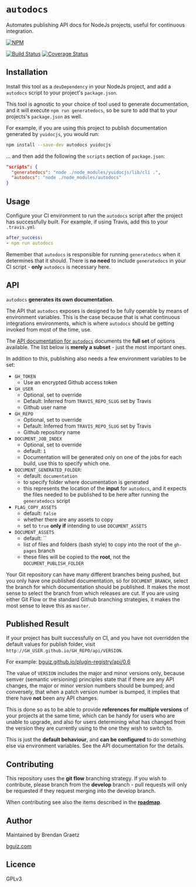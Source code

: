 # `autodocs`

Automates publishing API docs for NodeJs projects, useful for continuous integration.

[![NPM](https://nodei.co/npm/autodocs.png)](https://github.com/bguiz/autodocs/)

[![Build Status](https://travis-ci.org/bguiz/autodocs.svg?branch=master)](https://travis-ci.org/bguiz/autodocs)
[![Coverage Status](https://coveralls.io/repos/bguiz/autodocs/badge.svg?branch=master)](https://coveralls.io/r/bguiz/autodocs?branch=master)


## Installation

Install this tool as a `devDependency` in your NodeJs project,
and add a `autodocs` script to your project's `package.json`.

This tool is agnostic to your choice of tool used to generate documentation,
and it will execute `npm run generatedocs`,
so be sure to add that to your projects's `package.json` as well.

For example, if you are using this project to publish documentation
generated by `yuidocjs`, you would run:

```bash
npm install --save-dev autodocs yuidocjs
```

... and then add the following the `scripts` section of `package.json`:

```json
"scripts": {
  "generatedocs": "node ./node_modules/yuidocjs/lib/cli .",
  "autodocs": "node ./node_modules/autodocs"
}
```

## Usage

Configure your CI environment to run the `autodocs` script
after the project has successfully built.
For example, if using Travis, add this to your `.travis.yml`

```yaml
after_success:
- npm run autodocs
```

Remember that `autodocs` is responsible for running `generatedocs`
when it determines that it should.
There is **no need** to include `generatedocs` in your CI script -
**only** `autodocs` is necessary here.

## API

`autodocs` **generates its own documentation**.

The API that `autodocs` exposes is designed to be fully operable by means of
environment variables.
This is the case because that is what continuous integrations environments,
which is where `autodocs` should be getting invoked from most of the time,
use.

The [API documentation for `autodocs`](http://bguiz.github.io/autodocs/api/latest/)
documents the **full set** of options available.
The list below is **merely a subset** - just the most important ones.

In addition to this, publishing also needs a few environment variables to be set:

- `GH_TOKEN`
  - Use an encrypted Github access token
- `GH_USER`
  - Optional, set to override
  - Default: Inferred from `TRAVIS_REPO_SLUG` set by Travis
  - Github user name
- `GH_REPO`
  - Optional, set to override
  - Default: Inferred from `TRAVIS_REPO_SLUG` set by Travis
  - Github repository name
- `DOCUMENT_JOB_INDEX`
  - Optional, set to override
  - default: `1`
  - Documentation will be generated only on one of the jobs
    for each build, use this to specify which one.
- `DOCUMENT_GENERATED_FOLDER`:
  - default: `documentation`
  - to specify folder where documentation is generated
  - this represents the location of the **input** for `autodocs`,
    and it expects the files needed to be published to be here after running the `generatedocs` script
- `FLAG_COPY_ASSETS`
  - default: `false`
  - whether there are any assets to copy
  - set to `true` **only if** intending to use `DOCUMENT_ASSETS`
- `DOCUMENT_ASSETS`
  - default: ``
  - list of files and folders (bash style) to copy into the root of the `gh-pages` branch
  - these files will be copied to the **root**, not the `DOCUMENT_PUBLISH_FOLDER`

Your Git repository can have many different branches being pushed,
but you only have one published documentation,
so for `DOCUMENT_BRANCH`, select the branch for which documentation should be published.
It makes the most sense to select the branch from which releases are cut.
If you are using either Git Flow or the standard Github branching strategies,
it makes the most sense to leave this as `master`.

## Published Result

If your project has built successfully on CI,
and you have not overridden the default values for publish folder,
visit `http://GH_USER.github.io/GH_REPO/api/VERSION`.

For example: [bguiz.github.io/plugin-registry/api/0.6](http://bguiz.github.io/plugin-registry/api/latest/)

The value of `VERSION` includes the major and minor versions only,
because semver (semantic versioning) principles state that
if there are any API changes, the major or minor version numbers should be bumped;
and conversely, that when a patch version number is bumped,
it implies that there have **not** been any API changes.

This is done so as to be able to provide **references for multiple versions**
of your projects at the same time,
which can be handy for users who are unable to upgrade,
and also for users determining what has changed from the version
they are currently using to the one they wish to switch to.

This is just the **default behaviour**,
and **can be configured** to do something else via environment variables.
See the API documentation for the details.

## Contributing

This repository uses the **git flow** branching strategy.
If you wish to contribute, please branch from the **develop** branch -
pull requests will only be requested if they request merging into the develop branch.

When contributing see also the items described in the
[**roadmap**](https://github.com/bguiz/autodocs/labels/roadmap).

## Author

Maintained by Brendan Graetz

[bguiz.com](http://bguiz.com/)

## Licence

GPLv3
